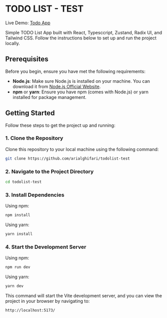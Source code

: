 # TODO LIST - TEST

Live Demo: [Todo App](https://todolist-test-delta.vercel.app/)

Simple TODO List App built with React, Typesccript, Zustand, Radix UI, and Tailwind CSS. Follow the instructions below to set up and run the project locally.

## Prerequisites

Before you begin, ensure you have met the following requirements:

- **Node.js**: Make sure Node.js is installed on your machine. You can download it from [Node.js Official Website](https://nodejs.org/).
- **npm** or **yarn**: Ensure you have npm (comes with Node.js) or yarn installed for package management.

## Getting Started

Follow these steps to get the project up and running:

### 1. Clone the Repository

Clone this repository to your local machine using the following command:

```bash
git clone https://github.com/arialghifari/todolist-test
```

### 2. Navigate to the Project Directory

```bash
cd todolist-test
```

### 3. Install Dependencies

Using npm:

```bash
npm install
```

Using yarn:

```bash
yarn install
```

### 4. Start the Development Server

Using npm:

```bash
npm run dev
```

Using yarn:

```bash
yarn dev
```

This command will start the Vite development server, and you can view the project in your browser by navigating to:

```bash
http://localhost:5173/
```

